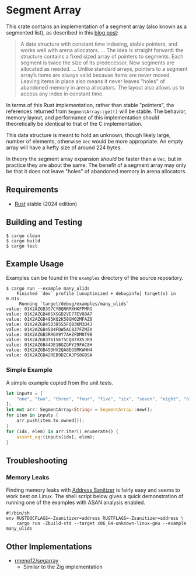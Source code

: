 # Segment Array

This crate contains an implementation of a segment array (also known as a segmented list), as described in this [blog post](https://danielchasehooper.com/posts/segment_array/):

> A data structure with constant time indexing, stable pointers, and works well
> with arena allocators. ... The idea is straight forward: the structure
> contains a fixed sized array of pointers to segments. Each segment is twice
> the size of its predecessor. New segments are allocated as needed. ... Unlike
> standard arrays, pointers to a segment array’s items are always valid because
> items are never moved. Leaving items in place also means it never leaves
> "holes" of abandoned memory in arena allocators. The layout also allows us to
> access any index in constant time.

In terms of this Rust implementation, rather than stable "pointers", the references returned from `SegmentArray::get()` will be stable. The behavior, memory layout, and performance of this implementation should theoretically be identical to that of the C implementation.

This data structure is meant to hold an unknown, though likely large, number of elements, otherwise `Vec` would be more appropriate. An empty array will have a hefty size of around 224 bytes.

In theory the segment array expansion _should_ be faster than a `Vec`, but in practice they are about the same. The benefit of a segment array may only be that it does not leave "holes" of abandoned memory in arena allocators.

## Requirements

* [Rust](https://www.rust-lang.org) stable (2024 edition)

## Building and Testing

```shell
$ cargo clean
$ cargo build
$ cargo test
```

## Example Usage

Examples can be found in the `examples` directory of the source repository.

```shell
$ cargo run --example many_ulids
    Finished `dev` profile [unoptimized + debuginfo] target(s) in 0.01s
     Running `target/debug/examples/many_ulids`
value: 01K2AZGB3S7CYBQNRMXHKFPMRG
value: 01K2AZGB46SXSGD2VE77EV88A7
value: 01K2AZGB495KQ2K58GM02MFAZ0
value: 01K2AZGB45D385S5FQB3KM3D4J
value: 01K2AZGB4584FDW5AC837FZMZX
value: 01K2AZGB3RRGV9Y7AHZFDM0T98
value: 01K2AZGB3T6156T5CQB7VX5JR9
value: 01K2AZGB44DE1BGZGPY29FAC8H
value: 01K2AZGB45DHV2QA8EGSMKWHH4
value: 01K2AZGB42REB9DZCAJPS0G0SA
```

### Simple Example

A simple example copied from the unit tests.

```rust
let inputs = [
    "one", "two", "three", "four", "five", "six", "seven", "eight", "nine",
];
let mut arr: SegmentArray<String> = SegmentArray::new();
for item in inputs {
    arr.push(item.to_owned());
}
for (idx, elem) in arr.iter().enumerate() {
    assert_eq!(inputs[idx], elem);
}
```

## Troubleshooting

### Memory Leaks

Finding memory leaks with [Address Sanitizer](https://clang.llvm.org/docs/AddressSanitizer.html) is fairly easy and seems to work best on Linux. The shell script below gives a quick demonstration of running one of the examples with ASAN analysis enabled.

```shell
#!/bin/sh
env RUSTDOCFLAGS=-Zsanitizer=address RUSTFLAGS=-Zsanitizer=address \
    cargo run -Zbuild-std --target x86_64-unknown-linux-gnu --example many_ulids
```

## Other Implementations

* [rmeno12/segarray](https://github.com/rmeno12/segarray)
    + Similar to the Zig implementation
